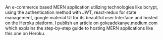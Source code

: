An e-commerce based MERN application utilizing technologies like bcrypt, using the authentication method with JWT, react-redux for state management, google material UI for its beautiful user Interface and hosted on the Heroku platform. I publish an article on gokeadekanye.medium.com which explains the step-by-step guide to hosting MERN applications like this one on Heroku.
